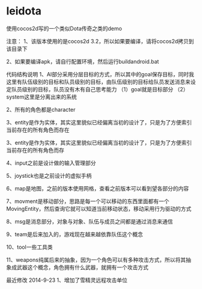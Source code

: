 leidota
=======

使用cocos2d写的一个类似Dota传奇之类的demo

注意：
1、该版本使用的是cocos2d 3.2，所以如果要编译，请将cocos2d拷贝到该目录下

2、如果要编译apk，请自行配置环境，然后运行buildandroid.bat

代码结构说明
1、AI部分采用分层目标的方式，所以其中的goal保存目标，同时我这里有队伍级别的目标和队员级别的目标，由队伍级别的目标给队员发送消息来设定队员级别的目标，队员没有木有自己思考能力
	（1）goal就是目标部分
	（2）system这里是分离出来的系统

2、所有的角色都是character

3、entity是作为实体，其实这里貌似已经偏离当初的设计了，只是为了方便索引当前存在的所有角色而存在

3、entity是作为实体，其实这里貌似已经偏离当初的设计了，只是为了方便索引当前存在的所有角色而存

4、input之前是设计做的输入管理部分

5、joystick也是之前设计的虚拟手柄

6、map是地图，之前的版本使用网格，查看之前版本可以看到望各部分的内容

7、movment是移动部分，思路是每一个可以移动的东西里面都有一个MovingEntity，然后查询它就可以知道当前移动状态，移动采用行为驱动的方式

8、msg是消息部分，对象与对象、队伍与成员之间都是通过消息来通信

9、team是后来加入的，游戏现在越来越依靠队伍这个概念

10、tool一些工具类

11、weapons纯属后来的抽象，因为一个角色可以有多种攻击方式，所以将其抽象成武器这个概念，角色拥有什么武器，就拥有一个攻击方式

最近修改
2014-9-23
1、增加了雪精灵远程攻击单位